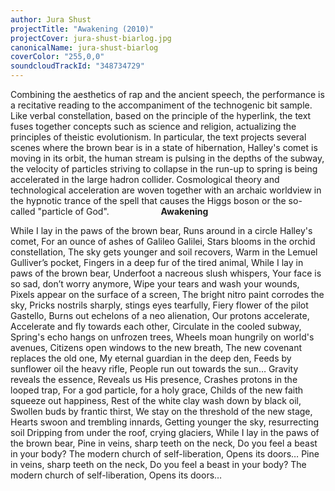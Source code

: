 ```yaml
---
author: Jura Shust
projectTitle: "Awakening (2010)"
projectCover: jura-shust-biarlog.jpg
canonicalName: jura-shust-biarlog
coverColor: "255,0,0"
soundcloudTrackId: "348734729"
---
```


Combining the aesthetics of rap and the ancient speech, the performance is a recitative reading to the accompaniment of the technogenic bit sample. Like verbal constellation, based on the principle of the hyperlink, the text fuses together concepts such as science and religion, actualizing the principles of theistic evolutionism. In particular, the text projects several scenes where the brown bear is in a state of hibernation, Halley's comet is moving in its orbit, the human stream is pulsing in the depths of the subway, the velocity of particles striving to collapse in the run-up to spring is being accelerated in the large hadron collider.
Cosmological theory and technological acceleration are woven together with an archaic worldview in the hypnotic trance of the spell that causes the Higgs boson or the so-called "particle of God".
                        
**Awakening**

While I lay in the paws of the brown bear,
Runs around in a circle Halley's comet,
For an ounce of ashes of Galileo Galilei,
Stars blooms in the orchid constellation,
The sky gets younger and soil recovers,
Warm in the Lemuel Gulliver’s pocket,
Fingers in a deep fur of the tired animal,
While I lay in paws of the brown bear,
Underfoot a nacreous slush whispers,
Your face is so sad, don’t worry anymore,
Wipe your tears and wash your wounds,
Pixels appear on the surface of a screen,
The bright nitro paint corrodes the sky,
Pricks nostrils sharply, stings eyes tearfully,
Fiery flower of the pilot Gastello,
Burns out echelons of a neo alienation,
Our protons accelerate,
Accelerate and fly towards each other,
Circulate in the cooled subway,
Spring's echo hangs on unfrozen trees,
Wheels moan hungrily on world's avenues,
Citizens open windows to the new breath,
The new covenant replaces the old one,
My eternal guardian in the deep den,
Feeds by sunflower oil the heavy rifle,
People run out towards the sun…
Gravity reveals the essence,
Reveals us His presence,
Crashes protons in the looped trap,
For a god particle, for a holy grace,
Childs of the new faith squeeze out happiness,
Rest of the white clay wash down by black oil,
Swollen buds by frantic thirst,
We stay on the threshold of the new stage,
Hearts swoon and trembling innards,
Getting younger the sky, resurrecting soil
Dripping from under the roof, crying glaciers,
While I lay in the paws of the brown bear,
Pine in veins, sharp teeth on the neck,
Do you feel a beast in your body?
The modern church of self-liberation,
Opens its doors…
Pine in veins, sharp teeth on the neck,
Do you feel a beast in your body?
The modern church of self-liberation,
Opens its doors…
